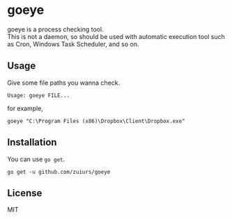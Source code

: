 # goeye

goeye is a process checking tool.  
This is not a daemon, so should be used with automatic execution tool such as Cron, Windows Task Scheduler, and so on.

## Usage

Give some file paths you wanna check.

```
Usage: goeye FILE...
```

for example,

```
goeye "C:\Program Files (x86)\Dropbox\Client\Dropbox.exe"
```

## Installation

You can use `go get`.

```
go get -u github.com/zuiurs/goeye
```

## License

MIT
